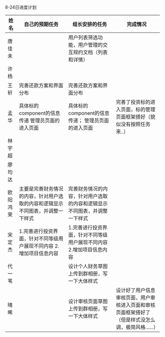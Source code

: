 8-24日进度计划

 

| 姓名   | 自己的预期任务                                 | 组长安排的任务                              | 完成情况 |
| ---- | --------------------------------------- | ------------------------------------ | ---- |
| 唐佳未  |                                         | 用户列表筛选功能，用户管理的交互规约文档（列表和详情）          |      |
| 许杨   |                                         |                                      |      |
| 王轩   | 完善还款方案和界面分布                     | 完善还款方案和界面分布                                     |      |
| 孟华   | 具体标的component的信息传递  管理员页面的进入页面          | 具体标的component的信息传递；  管理员页面的进入页面      |   完善了投资标的进入页面，标的管理页面框架搭好（貌似没有按照任务来..）   |
| 林宇超  |                                         |                                      |      |
| 廖均达  |                                         |                                      |      |
| 欧阳鸿荣 | 主要是完善财务情况的内容，针对用户选取的内容和逻辑显示不同图表，并调整一下样式 | 完善财务情况的内容，针对用户选取的内容和逻辑显示不同图表，并调整一下样式 |      |
| 宋定杰  | 1.完善进行投资界面，针对不同等级用户展现不同内容 2.增加项目信息内容           | 1.完善进行投资界面，针对不同等级用户展现不同内容<br> 2.增加项目信息内容                                              |      |
| 代一苇  |                                         | 设计个人财务草图上传到群相册，写一下大体样式               |      |
| 晴晞   |                                         | 设计审核页面草图上传到群相册，写一下大体样式               |   设计好了用户信息审核页面，用户审核进入页面和审核页面框架搭好了（但是样式没怎么调，极简风格......）   |

 
